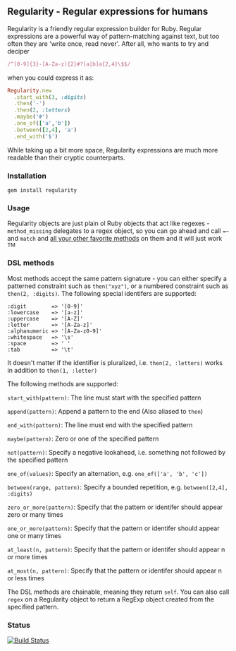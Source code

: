 ## Regularity - Regular expressions for humans

Regularity is a friendly regular expression builder for Ruby. Regular expressions are a powerful way of
pattern-matching against text, but too often they are 'write once, read never'. After all, who wants to try and deciper

```ruby
/^[0-9]{3}-[A-Za-z]{2}#?[a|b]a{2,4}\$$/
```

when you could express it as:

```ruby
Regularity.new
  .start_with(3, :digits)
  .then('-')
  .then(2, :letters)
  .maybe('#')
  .one_of(['a','b'])
  .between([2,4], 'a')
  .end_with('$')
```

While taking up a bit more space, Regularity expressions are much more readable than their cryptic counterparts.

### Installation

```
gem install regularity
```

### Usage

Regularity objects are just plain ol Ruby objects that act like regexes - `method_missing` delegates to a regex object,
so you can go ahead and call `=~` and `match` and [all your other favorite methods](http://www.ruby-doc.org/core-1.9.3/Regexp.html)
on them and it will just work <sup>TM</sup>

### DSL methods

Most methods accept the same pattern signature - you can either specify a patterned constraint such as `then("xyz")`,
or a numbered constraint such as `then(2, :digits)`. The following special identifers are supported:

```
:digit        => '[0-9]'
:lowercase    => '[a-z]'
:uppercase    => '[A-Z]'
:letter       => '[A-Za-z]'
:alphanumeric => '[A-Za-z0-9]'
:whitespace   => '\s'
:space        => ' '
:tab          => '\t'
```

It doesn't matter if the identifier is pluralized, i.e. `then(2, :letters)` works in addition to `then(1, :letter)`


The following methods are supported:

`start_with(pattern)`: The line must start with the specified pattern

`append(pattern)`: Append a pattern to the end (Also aliased to `then`)

`end_with(pattern)`: The line must end with the specified pattern

`maybe(pattern)`: Zero or one of the specified pattern

`not(pattern)`: Specify a negative lookahead, i.e. something not followed by the specified pattern

`one_of(values)`: Specify an alternation, e.g. `one_of(['a', 'b', 'c'])`

`between(range, pattern)`: Specify a bounded repetition, e.g. `between([2,4], :digits)`

`zero_or_more(pattern)`: Specify that the pattern or identifer should appear zero or many times

`one_or_more(pattern)`: Specify that the pattern or identifer should appear one or many times

`at_least(n, pattern)`: Specify that the pattern or identifer should appear n or more times

`at_most(n, pattern)`: Specify that the pattern or identifer should appear n or less times

The DSL methods are chainable, meaning they return `self`. You can also call `regex` on a Regularity object to
return a RegExp object created from the specified pattern.

### Status
[![Build Status](https://travis-ci.org/andrewberls/regularity.png)](https://travis-ci.org/andrewberls/regularity)
